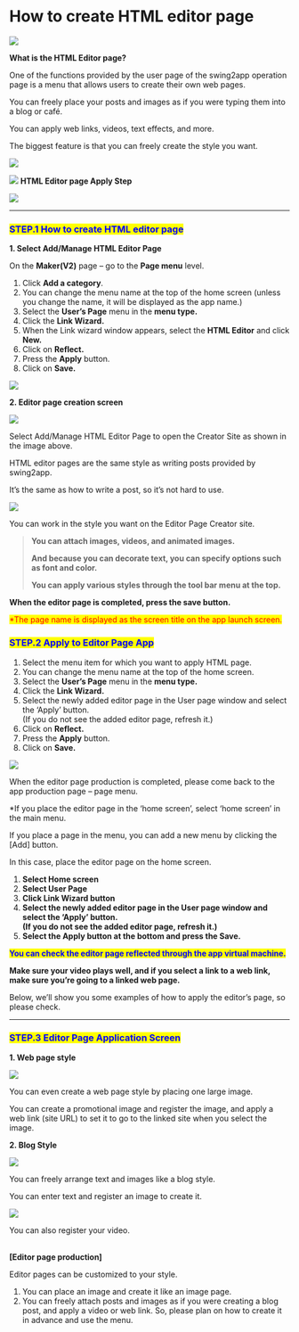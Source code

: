 # How to create HTML editor page

![](https://support.swing2app.com/wp-content/uploads/2018/09/html\_editor.png)

**What is the HTML Editor page?**

One of the functions provided by the user page of the swing2app operation page is a menu that allows users to create their own web pages.

You can freely place your posts and images as if you were typing them into a blog or café.

You can apply web links, videos, text effects, and more.

The biggest feature is that you can freely create the style you want.

![](https://support.swing2app.com/wp-content/uploads/2018/09/%EC%BA%A1%EC%B2%9833-1.png)

![](https://support.swing2app.com/wp-content/uploads/2018/09/%EB%8B%A8%EB%9D%BD1-1.png) **HTML Editor page Apply Step**

![](https://support.swing2app.com/wp-content/uploads/2018/09/EN-HTML.png)

***

### <mark style="color:blue;">**STEP.1 How to create HTML editor page**</mark>

**1. Select Add/Manage HTML Editor Page**

On the **Maker(V2)** page – go to the **Page menu** level.

1. Click **Add a category**.
2. You can change the menu name at the top of the home screen (unless you change the name, it will be displayed as the app name.)
3. Select the **User’s Page** menu in the **menu type.**
4. Click the **Link Wizard.**
5. When the Link wizard window appears, select the **HTML Editor** and click **New.**
6. Click on **Reflect.**
7. Press the **Apply** button.
8. Click on **Save.**

![](https://support.swing2app.com/wp-content/uploads/2018/09/html2-2.png)

**2. Editor page creation screen**

![](https://support.swing2app.com/wp-content/uploads/2018/09/Screenshot-2020-04-23-at-16.19.48.png)

Select Add/Manage HTML Editor Page to open the Creator Site as shown in the image above.

HTML editor pages are the same style as writing posts provided by swing2app.

It’s the same as how to write a post, so it’s not hard to use.

![](https://support.swing2app.com/wp-content/uploads/2018/09/html-1.png)

You can work in the style you want on the Editor Page Creator site.

> **You can attach images, videos, and animated images.**
>
> **And because you can decorate text, you can specify options such as font and color.**&#x20;
>
> **You can apply various styles through the tool bar menu at the top.**



**When the editor page is completed, press the save button.**&#x20;

<mark style="color:red;">\*The page name is displayed as the screen title on the app launch screen.</mark>



### <mark style="color:blue;">**STEP.2 Apply to Editor Page App**</mark>

1. Select the menu item for which you want to apply HTML page.
2. You can change the menu name at the top of the home screen.
3. Select the **User’s Page** menu in the **menu type.**
4. Click the **Link Wizard.**
5. Select the newly added editor page in the User page window and select the ‘Apply’ button.\
   (If you do not see the added editor page, refresh it.)
6. Click on **Reflect.**
7. Press the **Apply** button.
8. Click on **Save.**

![](https://support.swing2app.com/wp-content/uploads/2018/09/html3-2.png)

When the editor page production is completed, please come back to the app production page – page menu.

\*If you place the editor page in the ‘home screen’, select ‘home screen’ in the main menu.

If you place a page in the menu, you can add a new menu by clicking the \[Add] button.

In this case, place the editor page on the home screen.

1. **Select Home screen**
2. **Select User Page**&#x20;
3. **Click Link Wizard button**
4. **Select the newly added editor page in the User page window and select the ‘Apply’ button.**\
   **(If you do not see the added editor page, refresh it.)**
5. **Select the Apply button at the bottom and press the Save.**&#x20;

<mark style="color:blue;">**You can check the editor page reflected through the app virtual machine.**</mark>

**Make sure your video plays well, and if you select a link to a web link, make sure you’re going to a linked web page.**

Below, we’ll show you some examples of how to apply the editor’s page, so please check.

***

### <mark style="color:blue;">**STEP.3 Editor Page Application Screen**</mark>

**1. Web page style**

![](https://support.swing2app.com/wp-content/uploads/2018/09/html\_cust@3x.png)

You can even create a web page style by placing one large image.

You can create a promotional image and register the image, and apply a web link (site URL) to set it to go to the linked site when you select the image.



**2. Blog Style**

![](https://support.swing2app.com/wp-content/uploads/2018/09/html\_air@3x.png)

You can freely arrange text and images like a blog style.

You can enter text and register an image to create it.

![](https://support.swing2app.com/wp-content/uploads/2018/09/%EC%98%81%EC%96%B4-%EC%97%90%EB%8B%A4%ED%84%B0%ED%8E%98%EC%9D%B4%EC%A7%80.png)

You can also register your video.

\
**\[Editor page production]**

Editor pages can be customized to your style.

1. You can place an image and create it like an image page.
2. You can freely attach posts and images as if you were creating a blog post, and apply a video or web link. So, please plan on how to create it in advance and use the menu.
